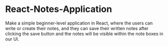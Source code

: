 # React-Notes-Application
Make a simple beginner-level application in React, where the users can write or create their notes, and they can save their written notes after clicking the save button and the notes will be visible within the note boxes in our UI.
